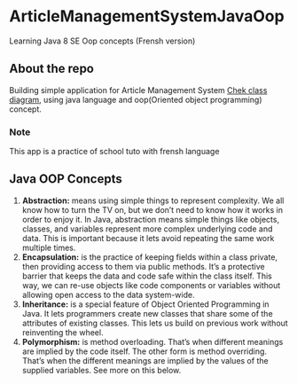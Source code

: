 # ArticleManagementSystemJavaOop
Learning Java 8 SE Oop concepts (Frensh version)
## About the repo
Building simple application for Article Management System [Chek class diagram](https://lucid.app/lucidchart/invitations/accept/80e1c6d2-6571-4234-8394-c6a3f07d1390), using java language and oop(Oriented object programming) concept.
### Note
This app is a practice of school tuto with frensh language

## Java OOP Concepts
1. **Abstraction:** means using simple things to represent complexity. We all know how to turn the TV on, but we don’t need to know how it works in order to enjoy it. In Java, abstraction means simple things like objects, classes, and variables represent more complex underlying code and data. This is important because it lets avoid repeating the same work multiple times.
2. **Encapsulation:** is the practice of keeping fields within a class private, then providing access to them via public methods. It’s a protective barrier that keeps the data and code safe within the class itself. This way, we can re-use objects like code components or variables without allowing open access to the data system-wide.
3. **Inheritance:** is a special feature of Object Oriented Programming in Java. It lets programmers create new classes that share some of the attributes of existing classes. This lets us build on previous work without reinventing the wheel.
4. **Polymorphism:** is method overloading. That’s when different meanings are implied by the code itself. The other form is method overriding. That’s when the different meanings are implied by the values of the supplied variables. See more on this below.
